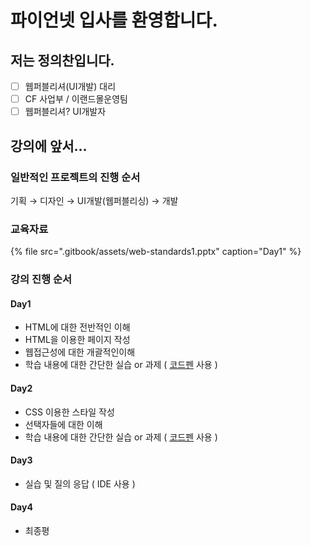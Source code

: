 # 파이언넷 입사를 환영합니다.

## 저는 정의찬입니다.

* [ ] 웹퍼블리셔\(UI개발\) 대리
* [ ] CF 사업부 / 이랜드몰운영팀
* [ ] 웹퍼블리셔? UI개발자

## 강의에 앞서...

### 일반적인 프로젝트의 진행 순서

기획 → 디자인 → UI개발\(웹퍼블리싱\) → 개발



### 교육자료

{% file src=".gitbook/assets/web-standards1.pptx" caption="Day1" %}



### 강의 진행 순서

#### Day1

* HTML에 대한 전반적인 이해
* HTML을 이용한 페이지 작성
* 웹접근성에 대한 개괄적인이해
* 학습 내용에 대한 간단한 실습 or 과제 \( [코드펜](https://codepen.io/) 사용 \)

#### Day2

* CSS 이용한 스타일 작성
* 선택자들에 대한 이해
* 학습 내용에 대한 간단한 실습 or 과제 \( [코드펜](https://codepen.io/) 사용 \)

#### Day3

*  실습 및 질의 응답 \( IDE 사용 \)

#### Day4

* 최종평

